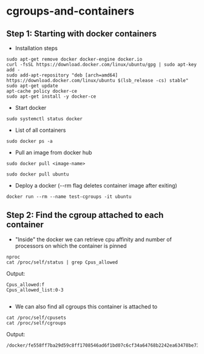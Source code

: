 # cgroups-and-containers

## Step 1: Starting with docker containers

- Installation steps
```
sudo apt-get remove docker docker-engine docker.io
curl -fsSL https://download.docker.com/linux/ubuntu/gpg | sudo apt-key add -
sudo add-apt-repository "deb [arch=amd64] https://download.docker.com/linux/ubuntu $(lsb_release -cs) stable"
sudo apt-get update
apt-cache policy docker-ce
sudo apt-get install -y docker-ce
```  

- Start docker
``` 
sudo systemctl status docker
```

- List of all containers
```
sudo docker ps -a
```

- Pull an image from docker hub
```
sudo docker pull <image-name>
```
```
sudo docker pull ubuntu
```

- Deploy a docker (--rm flag deletes container image after exiting)
```
docker run --rm --name test-cgroups -it ubuntu
```

## Step 2: Find the cgroup attached to each container

- "Inside" the docker we can retrieve cpu affinity and number of processors on which the container is pinned
```
nproc
cat /proc/self/status | grep Cpus_allowed
```

Output: 
```
Cpus_allowed:f
Cpus_allowed_list:0-3
        
```

- We can also find all cgroups this container is attached to
```
cat /proc/self/cpusets
cat /proc/self/cgroups
```

Output:
```
/docker/fe558ff7ba29d59c8ff1708546ad6f1bd07c6cf34a64768b2242ea63478be73f
```


